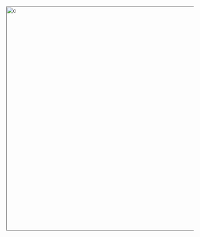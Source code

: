 <a href="" target="_blank"> <img src="https://cdnb.artstation.com/p/assets/images/images/029/480/193/large/aaron-truehitt-faye-beach-f.jpg" alt="c" width="1000" height="600" /> </a>
